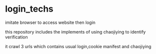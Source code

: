 # login_techs
imitate browser to access website then login

this repository includes the implements of using chaojiying to identify verification

it crawl 3 urls which contains usual login,cookie manifest and chaojiying
